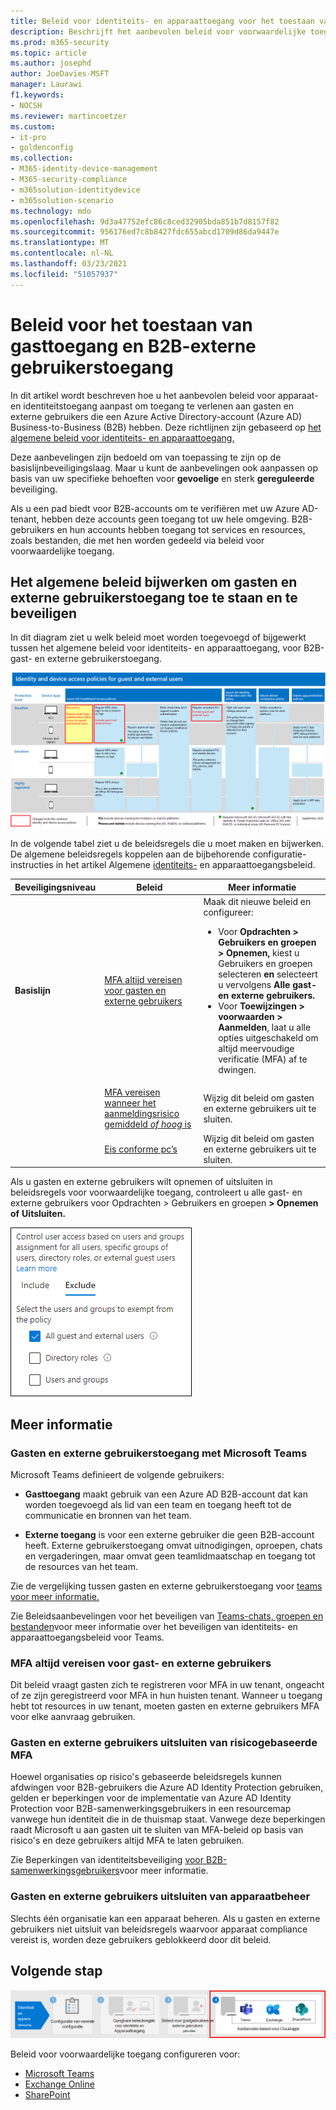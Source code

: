 ```yaml
---
title: Beleid voor identiteits- en apparaattoegang voor het toestaan van gast- en externe gebruiker B2B-toegang - Microsoft 365 voor bedrijven | Microsoft Docs
description: Beschrijft het aanbevolen beleid voor voorwaardelijke toegang en verwante beleidsregels voor het beschermen van de toegang van gasten en externe gebruikers.
ms.prod: m365-security
ms.topic: article
ms.author: josephd
author: JoeDavies-MSFT
manager: Laurawi
f1.keywords:
- NOCSH
ms.reviewer: martincoetzer
ms.custom:
- it-pro
- goldenconfig
ms.collection:
- M365-identity-device-management
- M365-security-compliance
- m365solution-identitydevice
- m365solution-scenario
ms.technology: mdo
ms.openlocfilehash: 9d3a47752efc86c8ced32905bda851b7d8157f82
ms.sourcegitcommit: 956176ed7c8b8427fdc655abcd1709d86da9447e
ms.translationtype: MT
ms.contentlocale: nl-NL
ms.lasthandoff: 03/23/2021
ms.locfileid: "51057937"
---
```

# <a name="policies-for-allowing-guest-access-and-b2b-external-user-access"></a>Beleid voor het toestaan van gasttoegang en B2B-externe gebruikerstoegang

In dit artikel wordt beschreven hoe u het aanbevolen beleid voor apparaat- en identiteitstoegang aanpast om toegang te verlenen aan gasten en externe gebruikers die een Azure Active Directory-account (Azure AD) Business-to-Business (B2B) hebben. Deze richtlijnen zijn gebaseerd op [het algemene beleid voor identiteits- en apparaattoegang.](identity-access-policies.md)

Deze aanbevelingen zijn bedoeld om  van toepassing te zijn op de basislijnbeveiligingslaag. Maar u kunt de aanbevelingen ook aanpassen op basis van uw specifieke behoeften voor **gevoelige** en sterk **gereguleerde** beveiliging.

Als u een pad biedt voor B2B-accounts om te verifiëren met uw Azure AD-tenant, hebben deze accounts geen toegang tot uw hele omgeving. B2B-gebruikers en hun accounts hebben toegang tot services en resources, zoals bestanden, die met hen worden gedeeld via beleid voor voorwaardelijke toegang.

## <a name="updating-the-common-policies-to-allow-and-protect-guests-and-external-user-access"></a>Het algemene beleid bijwerken om gasten en externe gebruikerstoegang toe te staan en te beveiligen

In dit diagram ziet u welk beleid moet worden toegevoegd of bijgewerkt tussen het algemene beleid voor identiteits- en apparaattoegang, voor B2B-gast- en externe gebruikerstoegang.

[![Overzicht van beleidsupdates voor het beschermen van gasttoegang](../../media/microsoft-365-policies-configurations/identity-access-ruleset-guest.png)](https://github.com/MicrosoftDocs/microsoft-365-docs/raw/public/microsoft-365/media/microsoft-365-policies-configurations/identity-access-ruleset-guest.png)

In de volgende tabel ziet u de beleidsregels die u moet maken en bijwerken. De algemene beleidsregels koppelen aan de bijbehorende configuratie-instructies in het artikel Algemene [identiteits-](identity-access-policies.md) en apparaattoegangsbeleid.

|Beveiligingsniveau|Beleid|Meer informatie|
|---|---|---|
|**Basislijn**|[MFA altijd vereisen voor gasten en externe gebruikers](identity-access-policies.md#require-mfa-based-on-sign-in-risk)|Maak dit nieuwe beleid en configureer: <ul><li>Voor **Opdrachten > Gebruikers en groepen > Opnemen,** kiest u Gebruikers en groepen selecteren **en** selecteert u vervolgens **Alle gast- en externe gebruikers.**</li><li>Voor **Toewijzingen > voorwaarden > Aanmelden**, laat u alle opties uitgeschakeld om altijd meervoudige verificatie (MFA) af te dwingen.</li></ul>|
||[MFA vereisen wanneer het aanmeldingsrisico gemiddeld *of* *hoog* is](identity-access-policies.md#require-mfa-based-on-sign-in-risk)|Wijzig dit beleid om gasten en externe gebruikers uit te sluiten.|
||[Eis conforme pc’s](identity-access-policies.md#require-compliant-pcs-but-not-compliant-phones-and-tablets)|Wijzig dit beleid om gasten en externe gebruikers uit te sluiten.|

Als u gasten en externe gebruikers wilt opnemen of uitsluiten in beleidsregels voor voorwaardelijke toegang, controleert u alle gast- en externe gebruikers voor Opdrachten > Gebruikers en groepen **> Opnemen of** **Uitsluiten.**

![schermopname van besturingselementen voor het uitsluiten van gasten en externe gebruikers](../../media/microsoft-365-policies-configurations/identity-access-exclude-guests-ui.png)

## <a name="more-information"></a>Meer informatie

### <a name="guests-and-external-user-access-with-microsoft-teams"></a>Gasten en externe gebruikerstoegang met Microsoft Teams

Microsoft Teams definieert de volgende gebruikers:

- **Gasttoegang** maakt gebruik van een Azure AD B2B-account dat kan worden toegevoegd als lid van een team en toegang heeft tot de communicatie en bronnen van het team.

- **Externe toegang** is voor een externe gebruiker die geen B2B-account heeft. Externe gebruikerstoegang omvat uitnodigingen, oproepen, chats en vergaderingen, maar omvat geen teamlidmaatschap en toegang tot de resources van het team.

Zie de vergelijking tussen gasten en externe gebruikerstoegang voor [teams voor meer informatie.](/microsoftteams/communicate-with-users-from-other-organizations#compare-external-and-guest-access)

Zie Beleidsaanbevelingen voor het beveiligen van [Teams-chats, groepen en bestanden](teams-access-policies.md)voor meer informatie over het beveiligen van identiteits- en apparaattoegangsbeleid voor Teams.

### <a name="require-mfa-always-for-guest-and-external-users"></a>MFA altijd vereisen voor gast- en externe gebruikers

Dit beleid vraagt gasten zich te registreren voor MFA in uw tenant, ongeacht of ze zijn geregistreerd voor MFA in hun huisten tenant. Wanneer u toegang hebt tot resources in uw tenant, moeten gasten en externe gebruikers MFA voor elke aanvraag gebruiken.

### <a name="excluding-guests-and-external-users-from-risk-based-mfa"></a>Gasten en externe gebruikers uitsluiten van risicogebaseerde MFA

Hoewel organisaties op risico's gebaseerde beleidsregels kunnen afdwingen voor B2B-gebruikers die Azure AD Identity Protection gebruiken, gelden er beperkingen voor de implementatie van Azure AD Identity Protection voor B2B-samenwerkingsgebruikers in een resourcemap vanwege hun identiteit die in de thuismap staat. Vanwege deze beperkingen raadt Microsoft u aan gasten uit te sluiten van MFA-beleid op basis van risico's en deze gebruikers altijd MFA te laten gebruiken.

Zie Beperkingen van identiteitsbeveiliging [voor B2B-samenwerkingsgebruikers](/azure/active-directory/identity-protection/concept-identity-protection-b2b#limitations-of-identity-protection-for-b2b-collaboration-users)voor meer informatie.

### <a name="excluding-guests-and-external-users-from-device-management"></a>Gasten en externe gebruikers uitsluiten van apparaatbeheer

Slechts één organisatie kan een apparaat beheren. Als u gasten en externe gebruikers niet uitsluit van beleidsregels waarvoor apparaat compliance vereist is, worden deze gebruikers geblokkeerd door dit beleid.

## <a name="next-step"></a>Volgende stap

![Stap 4: Beleidsregels voor Cloud-apps van Microsoft 365](../../media/microsoft-365-policies-configurations/identity-device-access-steps-next-step-4.png)

Beleid voor voorwaardelijke toegang configureren voor:

- [Microsoft Teams](teams-access-policies.md)
- [Exchange Online](secure-email-recommended-policies.md)
- [SharePoint](sharepoint-file-access-policies.md)